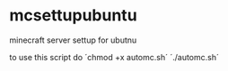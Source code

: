 # mcsettupubuntu
minecraft server settup for ubutnu

to use this script do ´chmod +x automc.sh´ ´./automc.sh´
